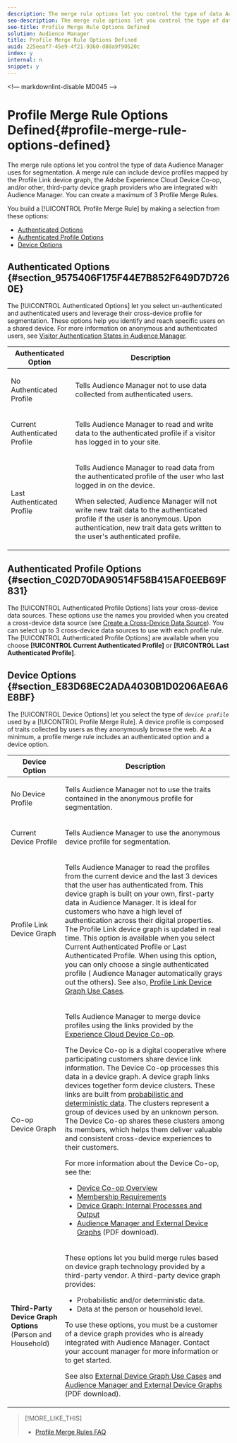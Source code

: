 ```yaml
---
description: The merge rule options let you control the type of data Audience Manager uses for segmentation. A merge rule can include device profiles mapped by the Profile Link device graph, the Adobe Experience Cloud Device Co-op, and/or other, third-party device graph providers who are integrated with Audience Manager. You can create a maximum of 3 Profile Merge Rules.
seo-description: The merge rule options let you control the type of data Audience Manager uses for segmentation. A merge rule can include device profiles mapped by the Profile Link device graph, the Adobe Experience Cloud Device Co-op, and/or other, third-party device graph providers who are integrated with Audience Manager. You can create a maximum of 3 Profile Merge Rules.
seo-title: Profile Merge Rule Options Defined
solution: Audience Manager
title: Profile Merge Rule Options Defined
uuid: 225eeaf7-45e9-4f21-9360-d80a9f90520c
index: y
internal: n
snippet: y
---
```

<!— markdownlint-disable MD045 --> 
# Profile Merge Rule Options Defined{#profile-merge-rule-options-defined}

The merge rule options let you control the type of data Audience Manager uses for segmentation. A merge rule can include device profiles mapped by the Profile Link device graph, the Adobe Experience Cloud Device Co-op, and/or other, third-party device graph providers who are integrated with Audience Manager. You can create a maximum of 3 Profile Merge Rules.

You build a [!UICONTROL Profile Merge Rule] by making a selection from these options:

<ul class="simplelist"> 
 <li> <a href="../../c-features/profile-merge-rules/merge-rule-definitions.md#section_9575406F175F44E7B852F649D7D7260E"> Authenticated Options</a> </li> 
 <li> <a href="../../c-features/profile-merge-rules/merge-rule-definitions.md#section_C02D70DA90514F58B415AF0EEB69F831"> Authenticated Profile Options</a> </li> 
 <li><a href="../../c-features/profile-merge-rules/merge-rule-definitions.md#section_E83D68EC2ADA4030B1D0206AE6A6E8BF"> Device Options</a> </li> 
</ul>

## Authenticated Options {#section_9575406F175F44E7B852F649D7D7260E}

The [!UICONTROL Authenticated Options] let you select un-authenticated and authenticated users and leverage their cross-device profile for segmentation. These options help you identify and reach specific users on a shared device. For more information on anonymous and authenticated users, see [Visitor Authentication States in Audience Manager](../../reference/visitor-authentication-states.md#concept_53744EE5EE824BA68535B84E0D1DF820).

<table id="table_4CE2DD312F54480E96BEAF72800789FB"> 
 <thead> 
  <tr> 
   <th colname="col1" class="entry"> Authenticated Option </th> 
   <th colname="col2" class="entry"> Description </th> 
  </tr> 
 </thead>
 <tbody> 
  <tr> 
   <td colname="col1"> <p> <span class="uicontrol"> No Authenticated Profile</span> </p> </td> 
   <td colname="col2"> <p>Tells <span class="keyword"> Audience Manager</span> not to use data collected from authenticated users. </p> </td> 
  </tr> 
  <tr> 
   <td colname="col1"> <p> <span class="uicontrol"> Current Authenticated Profile</span> </p> </td> 
   <td colname="col2"> <p>Tells <span class="keyword"> Audience Manager</span> to read and write data to the authenticated profile if a visitor has logged in to your site. </p> </td> 
  </tr> 
  <tr> 
   <td colname="col1"> <p> <span class="uicontrol"> Last Authenticated Profile</span> </p> </td> 
   <td colname="col2"> <p>Tells <span class="keyword"> Audience Manager</span> to read data from the authenticated profile of the user who last logged in on the device. </p> <p>When selected, <span class="keyword"> Audience Manager</span> will not write new trait data to the authenticated profile if the user is anonymous. Upon authentication, new trait data gets written to the user's authenticated profile. </p> </td> 
  </tr> 
 </tbody> 
</table>

## Authenticated Profile Options {#section_C02D70DA90514F58B415AF0EEB69F831}

The [!UICONTROL Authenticated Profile Options] lists your cross-device data sources. These options use the names you provided when you created a cross-device data source (see [Create a Cross-Device Data Source](../../c-features/profile-merge-rules/merge-rules-start.md#concept_3B7696B3EC77416492D3B99EBD79EA44)). You can select up to 3 cross-device data sources to use with each profile rule. The [!UICONTROL Authenticated Profile Options] are available when you choose **[!UICONTROL Current Authenticated Profile]** or **[!UICONTROL Last Authenticated Profile]**.

## Device Options {#section_E83D68EC2ADA4030B1D0206AE6A6E8BF}

The [!UICONTROL Device Options] let you select the type of *`device profile`* used by a [!UICONTROL Profile Merge Rule]. A device profile is composed of traits collected by users as they anonymously browse the web. At a minimum, a profile merge rule includes an authenticated option and a device option.

<table id="table_D373FB787D1A4E3485C02C4A76F03395"> 
 <thead> 
  <tr> 
   <th colname="col1" class="entry"> Device Option </th> 
   <th colname="col2" class="entry"> Description </th> 
  </tr> 
 </thead>
 <tbody> 
  <tr> 
   <td colname="col1"> <p> <span class="uicontrol"> No Device Profile</span> </p> </td> 
   <td colname="col2"> <p>Tells <span class="keyword"> Audience Manager</span> not to use the traits contained in the anonymous profile for segmentation. </p> </td> 
  </tr> 
  <tr> 
   <td colname="col1"> <p> <span class="uicontrol"> Current Device Profile</span> </p> </td> 
   <td colname="col2"> <p>Tells <span class="keyword"> Audience Manager</span> to use the anonymous device profile for segmentation. </p> </td> 
  </tr> 
  <tr> 
   <td colname="col1"> <p> <span class="uicontrol"> Profile Link Device Graph</span> </p> </td> 
   <td colname="col2"> <p>Tells <span class="keyword"> Audience Manager</span> to read the profiles from the current device and the last 3 devices that the user has authenticated from. This device graph is built on your own, first-party data in <span class="keyword"> Audience Manager</span>. It is ideal for customers who have a high level of authentication across their digital properties. The <span class="wintitle"> Profile Link</span> device graph is updated in real time. This option is available when you select <span class="uicontrol"> Current Authenticated Profile</span> or <span class="uicontrol"> Last Authenticated Profile</span>. When using this option, you can only choose a single authenticated profile (<span class="keyword"> Audience Manager</span> automatically grays out the others). See also, <a href="../../c-features/profile-merge-rules/profile-link-use-case.md#concept_5D9D32E18BB94F318A8BA0229335F1B9"> Profile Link Device Graph Use Cases</a>. </p> </td> 
  </tr> 
  <tr> 
   <td colname="col1"> <p> <span class="uicontrol"> Co-op Device Graph</span> </p> </td> 
   <td colname="col2"> <p>Tells <span class="keyword"> Audience Manager</span> to merge device profiles using the links provided by the <a href="https://marketing.adobe.com/resources/help/en_US/mcdc/" format="https" scope="external"> Experience Cloud Device Co-op</a>. </p> <p>The <span class="keyword"> Device Co-op</span> is a digital cooperative where participating customers share device link information. The <span class="keyword"> Device Co-op</span> processes this data in a <span class="term"> device graph</span>. A device graph links devices together form device clusters. These links are built from <a href="https://marketing.adobe.com/resources/help/en_US/mcdc/mcdc-links.html" format="https" scope="external"> probabilistic and deterministic data</a>. The clusters represent a group of devices used by an unknown person. The <span class="keyword"> Device Co-op</span> shares these clusters among its members, which helps them deliver valuable and consistent cross-device experiences to their customers. </p> <p> For more information about the <span class="wintitle"> Device Co-op</span>, see the: </p> <p> 
     <ul id="ul_8EDA7D092ECD444C8C19CDC7534D84DE"> 
      <li id="li_323BC5993D6A4BA3962169BF0ED37C55"> <a href="https://marketing.adobe.com/resources/help/en_US/mcdc/mcdc-overview.html" format="https" scope="external"> Device Co-op Overview</a> </li> 
      <li id="li_0BDB2144EC584002B3B9F1D64B6CD580"> <a href="https://marketing.adobe.com/resources/help/en_US/mcdc/mcdc-requirements.html" format="https" scope="external"> Membership Requirements</a> </li> 
      <li id="li_632D1014909146758F07CFAC79B90CFE"> <a href="https://marketing.adobe.com/resources/help/en_US/mcdc/mcdc-processes.html" format="https" scope="external"> Device Graph: Internal Processes and Output</a> </li> 
      <li id="li_9DF8876BFBC043948D3E82BD081AAF9F"><a href="https://marketing.adobe.com/resources/help/en_US/aam/downloads/AAM_Device_Graphs.pdf" format="https" scope="external"> Audience Manager and External Device Graphs</a> (PDF download). </li> 
     </ul> </p> </td> 
  </tr> 
  <tr> 
   <td colname="col1"> <p><b>Third-Party Device Graph Options</b> (Person and Household) </p> </td> 
   <td colname="col2"> <p>These options let you build merge rules based on device graph technology provided by a third-party vendor. A third-party device graph provides: </p> <p> 
     <ul id="ul_5BA0D940BA15484FADF134A5A73815D5"> 
      <li id="li_389ACEBBF79A47499B6119B0F9CB3B5D"> Probabilistic and/or deterministic data. </li> 
      <li id="li_E8606D3871A145A68E87BDC3554AC4EF">Data at the person or household level. </li> 
     </ul> </p> <p>To use these options, you must be a customer of a device graph provides who is already integrated with <span class="keyword"> Audience Manager</span>. Contact your account manager for more information or to get started. </p> <p>See also <a href="../../c-features/profile-merge-rules/external-graph-use-cases.md#concept_7C0BDBFB3392415286B624F45E8883E5"> External Device Graph Use Cases</a> and <a href="https://marketing.adobe.com/resources/help/en_US/aam/downloads/AAM_Device_Graphs.pdf" format="https" scope="external"> Audience Manager and External Device Graphs</a> (PDF download). </p> </td> 
  </tr> 
 </tbody> 
</table>

>[!MORE_LIKE_THIS]
>
>* [Profile Merge Rules FAQ](../../faq/faq-profile-merge.md#concept_C8E29A974E194B62B0BAC1CCDD0DF4FF)
